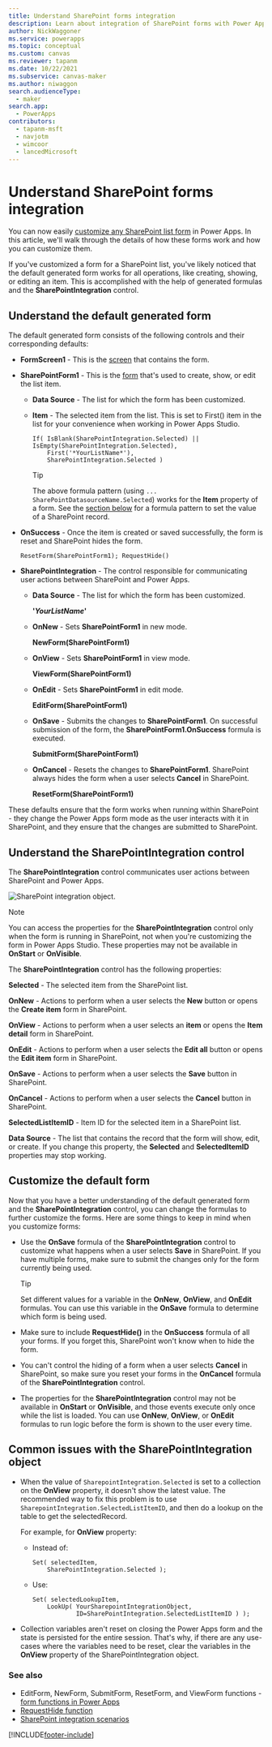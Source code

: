 ```yaml
---
title: Understand SharePoint forms integration
description: Learn about integration of SharePoint forms with Power Apps, and how to customize those forms.
author: NickWaggoner
ms.service: powerapps
ms.topic: conceptual
ms.custom: canvas
ms.reviewer: tapanm
ms.date: 10/22/2021
ms.subservice: canvas-maker
ms.author: niwaggon
search.audienceType: 
  - maker
search.app: 
  - PowerApps
contributors:
  - tapanm-msft
  - navjotm
  - wimcoor
  - lancedMicrosoft
---
```

# Understand SharePoint forms integration
You can now easily [customize any SharePoint list form](customize-list-form.md) in Power Apps. In this article, we'll walk through the details of how these forms work and how you can customize them.

If you've customized a form for a SharePoint list, you've likely noticed that the default generated form works for all operations, like creating, showing, or editing an item. This is accomplished with the help of generated formulas and the **SharePointIntegration** control.

## Understand the default generated form

The default generated form consists of the following controls and their corresponding defaults:

* **FormScreen1** - This is the [screen](controls/control-screen.md) that contains the form.

* **SharePointForm1** - This is the [form](working-with-forms.md) that's used to create, show, or edit the list item.

    * **Data Source** - The list for which the form has been customized.

    * **Item** - The selected item from the list. This is set to First() item in the list for your convenience when working in Power Apps Studio.

        ```powerapps-dot
        If( IsBlank(SharePointIntegration.Selected) || IsEmpty(SharePointIntegration.Selected),
            First('*YourListName*'),
            SharePointIntegration.Selected )
        ```
        > [!TIP]
        > The above formula pattern (using `... SharePointDatasourceName.Selected`) works for the **Item** property of a form. See the [section below](#common-issues-with-the-sharepointintegration-object) for a formula pattern to set the value of a SharePoint record.

* **OnSuccess** -  Once the item is created or saved successfully, the form is reset and SharePoint hides the form.

    ```powerapps-dot
    ResetForm(SharePointForm1); RequestHide()
    ```

* **SharePointIntegration** - The control responsible for communicating user actions between SharePoint and Power Apps.

    * **Data Source** - The list for which the form has been customized.

        **'*YourListName*'**

    * **OnNew** - Sets **SharePointForm1** in new mode.

        **NewForm(SharePointForm1)**

    * **OnView** - Sets **SharePointForm1** in view mode.

        **ViewForm(SharePointForm1)**

    * **OnEdit** - Sets **SharePointForm1** in edit mode.

        **EditForm(SharePointForm1)**

    * **OnSave** - Submits the changes to **SharePointForm1**. On successful submission of the form, the **SharePointForm1.OnSuccess** formula is executed.

        **SubmitForm(SharePointForm1)**

    * **OnCancel** - Resets the changes to **SharePointForm1**. SharePoint always hides the form when a user selects **Cancel** in SharePoint.

        **ResetForm(SharePointForm1)**

These defaults ensure that the form works when running within SharePoint - they change the Power Apps form mode as the user interacts with it in SharePoint, and they ensure that the changes are submitted to SharePoint.

## Understand the SharePointIntegration control
The **SharePointIntegration** control communicates user actions between SharePoint and Power Apps.

![SharePoint integration object.](./media/sharepoint-form-integration/sharepointintegration-object.png)

>[!NOTE]
>You can access the properties for the **SharePointIntegration** control only when the form is running in SharePoint, not when you're customizing the form in Power Apps Studio. These properties may not be available in **OnStart** or **OnVisible**. 

The **SharePointIntegration** control has the following properties:

**Selected** - The selected item from the SharePoint list.

**OnNew** - Actions to perform when a user selects the **New** button or opens the **Create item** form in SharePoint.

**OnView** - Actions to perform when a user selects an **item** or opens the **Item detail** form in SharePoint.

**OnEdit** - Actions to perform when a user selects the **Edit all** button or opens the **Edit item** form in SharePoint.

**OnSave** - Actions to perform when a user selects the **Save** button in SharePoint.

**OnCancel** - Actions to perform when a user selects the **Cancel** button in SharePoint.

**SelectedListItemID** - Item ID for the selected item in a SharePoint list.

**Data Source** - The list that contains the record that the form will show, edit, or create. If you change this property, the **Selected** and **SelectedItemID** properties may stop working.

## Customize the default form
Now that you have a better understanding of the default generated form and the **SharePointIntegration** control, you can change the formulas to further customize the forms. Here are some things to keep in mind when you customize forms:


* Use the **OnSave** formula of the **SharePointIntegration** control to customize what happens when a user selects **Save** in SharePoint. If you have multiple forms, make sure to submit the changes only for the form currently being used.

  > [!TIP]
  >    Set different values for a variable in the **OnNew**, **OnView**, and **OnEdit** formulas. You can use this variable in the **OnSave** formula to determine which form is being used.

* Make sure to include **RequestHide()** in the **OnSuccess** formula of all your forms. If you forget this, SharePoint won't know when to hide the form.

* You can't control the hiding of a form when a user selects **Cancel** in SharePoint, so make sure you reset your forms in the **OnCancel** formula of the **SharePointIntegration** control.

* The properties for the **SharePointIntegration** control may not be available in **OnStart** or **OnVisible**, and those events execute only once while the list is loaded. You can use **OnNew**, **OnView**, or **OnEdit** formulas to run logic before the form is shown to the user every time. 

## Common issues with the SharePointIntegration object

- When the value of `SharepointIntegration.Selected` is set to a collection on the **OnView** property, it doesn't show the latest value. The recommended way to fix this problem is to use `SharepointIntegration.SelectedListItemID`, and then do a lookup on the table to get the selectedRecord.

    For example, for **OnView** property:

    - Instead of:

        ```powerapps-dot
        Set( selectedItem,
            SharePointIntegration.Selected );
        ```

    - Use:
        ```powerapps-dot
        Set( selectedLookupItem,
            LookUp( YourSharepointIntegrationObject, 
                    ID=SharePointIntegration.SelectedListItemID ) );
        ```

- Collection variables aren't reset on closing the Power Apps form and the state is persisted for the entire session. That's why, if there are any use-cases where the variables need to be reset, clear the variables in the **OnView** property of the SharePointIntegration object.

### See also

- EditForm, NewForm, SubmitForm, ResetForm, and ViewForm functions - [form functions in Power Apps](functions/function-form.md)
- [RequestHide function](functions/function-requesthide.md)
- [SharePoint integration scenarios](sharepoint/scenarios-intro.md)


[!INCLUDE[footer-include](../../includes/footer-banner.md)]